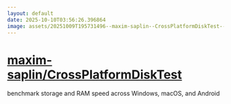 ```yaml
---
layout: default
date: 2025-10-10T03:56:26.396864
image: assets/20251009T195731496--maxim-saplin--CrossPlatformDiskTest--20251009T201215415--cropped.png
---
```


# [maxim-saplin/CrossPlatformDiskTest](https://github.com/maxim-saplin/CrossPlatformDiskTest)

benchmark storage and RAM speed across Windows, macOS, and Android
